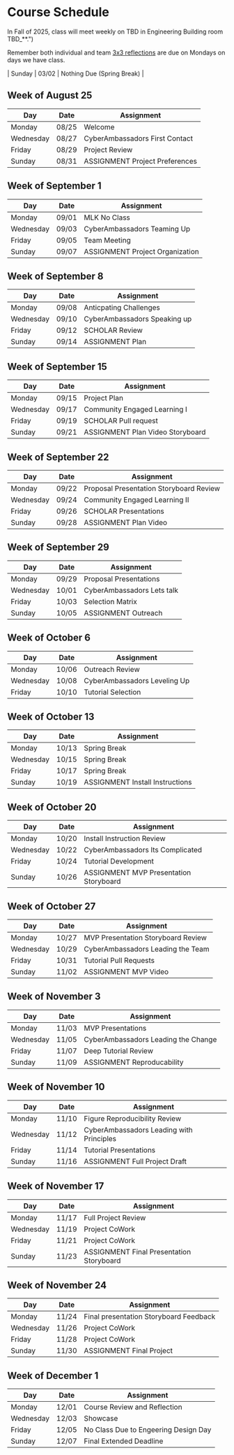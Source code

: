 # Course Schedule  

In Fall of 2025, class will meet weekly on TBD in Engineering Building room TBD_**.")

Remember both individual and team [3x3 reflections](Weekly-3x3) are due on Mondays on days we have class.

| Sunday | 03/02 | Nothing Due (Spring Break) |

## Week of August 25

| Day | Date | Assignment |
|------|---------|------------|
| Monday | 08/25 | Welcome |
| Wednesday | 08/27 | CyberAmbassadors First Contact |
| Friday | 08/29 | Project Review |
| Sunday | 08/31 | ASSIGNMENT Project Preferences |

## Week of September 1

| Day | Date | Assignment |
|------|---------|------------|
| Monday | 09/01 | MLK No Class |
| Wednesday | 09/03 | CyberAmbassadors Teaming Up |
| Friday | 09/05 | Team Meeting |
| Sunday | 09/07 | ASSIGNMENT Project Organization |

## Week of September 8

| Day | Date | Assignment |
|------|---------|------------|
| Monday | 09/08 | Anticpating Challenges |
| Wednesday | 09/10 | CyberAmbassadors Speaking up |
| Friday | 09/12 | SCHOLAR Review |
| Sunday | 09/14 | ASSIGNMENT Plan |

## Week of September 15

| Day | Date | Assignment |
|------|---------|------------|
| Monday | 09/15 | Project Plan |
| Wednesday | 09/17 | Community Engaged Learning I |
| Friday | 09/19 | SCHOLAR Pull request |
| Sunday | 09/21 | ASSIGNMENT Plan Video Storyboard |

## Week of September 22

| Day | Date | Assignment |
|------|---------|------------|
| Monday | 09/22 | Proposal Presentation Storyboard Review |
| Wednesday | 09/24 | Community Engaged Learning II |
| Friday | 09/26 | SCHOLAR Presentations |
| Sunday | 09/28 | ASSIGNMENT Plan Video |

## Week of September 29

| Day | Date | Assignment |
|------|---------|------------|
| Monday | 09/29 | Proposal Presentations |
| Wednesday | 10/01 | CyberAmbassadors Lets talk |
| Friday | 10/03 | Selection Matrix |
| Sunday | 10/05 | ASSIGNMENT Outreach |

## Week of October 6

| Day | Date | Assignment |
|------|---------|------------|
| Monday | 10/06 | Outreach Review |
| Wednesday | 10/08 | CyberAmbassadors Leveling Up |
| Friday | 10/10 | Tutorial Selection |

## Week of October 13

| Day | Date | Assignment |
|------|---------|------------|
| Monday | 10/13 | Spring Break |
| Wednesday | 10/15 | Spring Break |
| Friday | 10/17 | Spring Break |
| Sunday | 10/19 | ASSIGNMENT Install Instructions |

## Week of October 20

| Day | Date | Assignment |
|------|---------|------------|
| Monday | 10/20 | Install Instruction Review |
| Wednesday | 10/22 | CyberAmbassadors Its Complicated |
| Friday | 10/24 | Tutorial Development |
| Sunday | 10/26 | ASSIGNMENT MVP Presentation Storyboard |

## Week of October 27

| Day | Date | Assignment |
|------|---------|------------|
| Monday | 10/27 | MVP Presentation Storyboard Review |
| Wednesday | 10/29 | CyberAmbassadors Leading the Team |
| Friday | 10/31 | Tutorial Pull Requests |
| Sunday | 11/02 | ASSIGNMENT MVP Video |

## Week of November 3

| Day | Date | Assignment |
|------|---------|------------|
| Monday | 11/03 | MVP Presentations |
| Wednesday | 11/05 | CyberAmbassadors Leading the Change |
| Friday | 11/07 | Deep Tutorial Review |
| Sunday | 11/09 | ASSIGNMENT Reproducability |

## Week of November 10

| Day | Date | Assignment |
|------|---------|------------|
| Monday | 11/10 | Figure Reproducibility Review |
| Wednesday | 11/12 | CyberAmbassadors Leading with Principles |
| Friday | 11/14 | Tutorial Presentations |
| Sunday | 11/16 | ASSIGNMENT Full Project Draft |

## Week of November 17

| Day | Date | Assignment |
|------|---------|------------|
| Monday | 11/17 | Full Project Review |
| Wednesday | 11/19 | Project CoWork |
| Friday | 11/21 | Project CoWork |
| Sunday | 11/23 | ASSIGNMENT Final Presentation Storyboard |

## Week of November 24

| Day | Date | Assignment |
|------|---------|------------|
| Monday | 11/24 | Final presentation Storyboard Feedback |
| Wednesday | 11/26 | Project CoWork |
| Friday | 11/28 | Project CoWork |
| Sunday | 11/30 | ASSIGNMENT Final Project |

## Week of December 1

| Day | Date | Assignment |
|------|---------|------------|
| Monday | 12/01 | Course Review and Reflection |
| Wednesday | 12/03 | Showcase |
| Friday | 12/05 | No Class Due to Engeering Design Day |
| Sunday | 12/07 | Final Extended Deadline |


